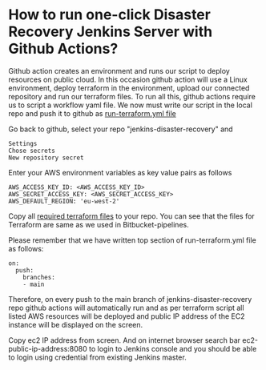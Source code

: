 # How to run one-click Disaster Recovery Jenkins Server with Github Actions?

Github action creates an environment and runs our script to deploy resources on public cloud. In this occasion github action will use a Linux environment, deploy terraform in the environment, upload our connected repository and run our terraform files. To run all this, github actions require us to script a workflow yaml file. We now must write our script in the local repo and push it to github as [run-terraform.yml file](/09_disaster-recovery-automation-with-github-actions/run-terraform.yml)

Go back to github, select your repo "jenkins-disaster-recovery" and
```
Settings
Chose secrets
New repository secret
```
Enter your AWS environment variables as key value pairs as follows

```
AWS_ACCESS_KEY_ID: <AWS_ACCESS_KEY_ID>
AWS_SECRET_ACCESS_KEY: <AWS_SECRET_ACCESS_KEY>
AWS_DEFAULT_REGION: 'eu-west-2'
```

Copy all [required terraform files](/08_disaster-recovery-automation-with-bitbucket-pipelines/) to your repo. You can see that the files for Terraform are same as we used in Bitbucket-pipelines.


Please remember that we have written top section of run-terraform.yml file as follows:
```
on:
  push:
    branches:
    - main
```

Therefore, on every push to the main branch of jenkins-disaster-recovery repo github actions will automatically run and as per terraform script all listed AWS resources will be deployed and public IP address of the EC2 instance will be displayed on the screen.


Copy ec2 IP address from screen. And on internet browser search bar ec2-public-ip-address:8080 to login to Jenkins console and you should be able to login using credential from existing Jenkins master.
  
